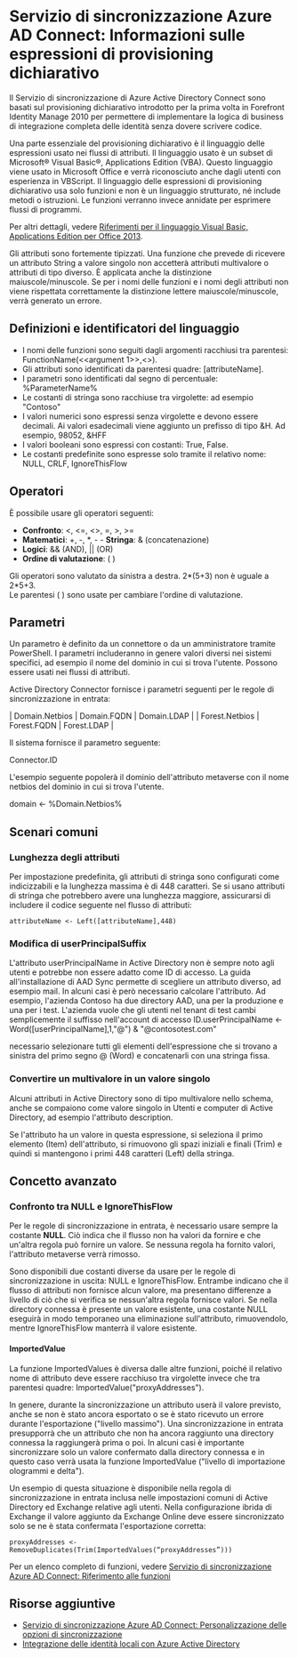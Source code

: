 <properties
	pageTitle="Servizio di sincronizzazione Azure AD Connect: Informazioni sulle espressioni di provisioning dichiarativo"
	description="Informazioni sulle espressioni di provisioning dichiarativo."
	services="active-directory"
	documentationCenter=""
	authors="markusvi"
	manager="swadhwa"
	editor=""/>

<tags
	ms.service="active-directory"
	ms.workload="identity"
	ms.tgt_pltfrm="na"
	ms.devlang="na"
	ms.topic="article"
	ms.date="07/27/2015"
	ms.author="markusvi"/>


# Servizio di sincronizzazione Azure AD Connect: Informazioni sulle espressioni di provisioning dichiarativo

Il Servizio di sincronizzazione di Azure Active Directory Connect sono basati sul provisioning dichiarativo introdotto per la prima volta in Forefront Identity Manage 2010 per permettere di implementare la logica di business di integrazione completa delle identità senza dovere scrivere codice.

Una parte essenziale del provisioning dichiarativo è il linguaggio delle espressioni usato nei flussi di attributi. Il linguaggio usato è un subset di Microsoft® Visual Basic®, Applications Edition (VBA). Questo linguaggio viene usato in Microsoft Office e verrà riconosciuto anche dagli utenti con esperienza in VBScript. Il linguaggio delle espressioni di provisioning dichiarativo usa solo funzioni e non è un linguaggio strutturato, né include metodi o istruzioni. Le funzioni verranno invece annidate per esprimere flussi di programmi.

Per altri dettagli, vedere [Riferimenti per il linguaggio Visual Basic, Applications Edition per Office 2013](https://msdn.microsoft.com/library/gg264383(v=office.15).aspx).

Gli attributi sono fortemente tipizzati. Una funzione che prevede di ricevere un attributo String a valore singolo non accetterà attributi multivalore o attributi di tipo diverso. È applicata anche la distinzione maiuscole/minuscole. Se per i nomi delle funzioni e i nomi degli attributi non viene rispettata correttamente la distinzione lettere maiuscole/minuscole, verrà generato un errore.





## Definizioni e identificatori del linguaggio

- I nomi delle funzioni sono seguiti dagli argomenti racchiusi tra parentesi: FunctionName(<<argument 1>>,<<argument N>>).
- Gli attributi sono identificati da parentesi quadre: [attributeName].
- I parametri sono identificati dal segno di percentuale: %ParameterName%
- Le costanti di stringa sono racchiuse tra virgolette: ad esempio "Contoso"
- I valori numerici sono espressi senza virgolette e devono essere decimali. Ai valori esadecimali viene aggiunto un prefisso di tipo &H. Ad esempio, 98052, &HFF
- I valori booleani sono espressi con costanti: True, False.
- Le costanti predefinite sono espresse solo tramite il relativo nome: NULL, CRLF, IgnoreThisFlow


## Operatori

È possibile usare gli operatori seguenti:

- **Confronto**: <, <=, <>, =, >, >=
- **Matematici**: +, -, *, - - **Stringa**: & (concatenazione)
- **Logici**: && (AND), || (OR)
- **Ordine di valutazione**: ( )



Gli operatori sono valutato da sinistra a destra. 2\*(5+3) non è uguale a 2\*5+3.<br> Le parentesi ( ) sono usate per cambiare l'ordine di valutazione.





## Parametri

Un parametro è definito da un connettore o da un amministratore tramite PowerShell. I parametri includeranno in genere valori diversi nei sistemi specifici, ad esempio il nome del dominio in cui si trova l'utente. Possono essere usati nei flussi di attributi.

Active Directory Connector fornisce i parametri seguenti per le regole di sincronizzazione in entrata:

 
| Domain.Netbios | Domain.FQDN | Domain.LDAP | | Forest.Netbios | Forest.FQDN | Forest.LDAP |
 

Il sistema fornisce il parametro seguente:

Connector.ID

L'esempio seguente popolerà il dominio dell'attributo metaverse con il nome netbios del dominio in cui si trova l'utente.

domain <- %Domain.Netbios%

## Scenari comuni

### Lunghezza degli attributi

Per impostazione predefinita, gli attributi di stringa sono configurati come indicizzabili e la lunghezza massima è di 448 caratteri. Se si usano attributi di stringa che potrebbero avere una lunghezza maggiore, assicurarsi di includere il codice seguente nel flusso di attributi:

`attributeName <- Left([attributeName],448)`

### Modifica di userPrincipalSuffix

L'attributo userPrincipalName in Active Directory non è sempre noto agli utenti e potrebbe non essere adatto come ID di accesso. La guida all'installazione di AAD Sync permette di scegliere un attributo diverso, ad esempio mail. In alcuni casi è però necessario calcolare l'attributo. Ad esempio, l'azienda Contoso ha due directory AAD, una per la produzione e una per i test. L'azienda vuole che gli utenti nel tenant di test cambi semplicemente il suffisso nell'account di accesso ID.userPrincipalName <- Word([userPrincipalName],1,"@") & "@contosotest.com"

necessario selezionare tutti gli elementi dell'espressione che si trovano a sinistra del primo segno @ (Word) e concatenarli con una stringa fissa.





### Convertire un multivalore in un valore singolo

Alcuni attributi in Active Directory sono di tipo multivalore nello schema, anche se compaiono come valore singolo in Utenti e computer di Active Directory, ad esempio l'attributo description.

Se l'attributo ha un valore in questa espressione, si seleziona il primo elemento (Item) dell'attributo, si rimuovono gli spazi iniziali e finali (Trim) e quindi si mantengono i primi 448 caratteri (Left) della stringa.



## Concetto avanzato

### Confronto tra NULL e IgnoreThisFlow

Per le regole di sincronizzazione in entrata, è necessario usare sempre la costante **NULL**. Ciò indica che il flusso non ha valori da fornire e che un'altra regola può fornire un valore. Se nessuna regola ha fornito valori, l'attributo metaverse verrà rimosso.

Sono disponibili due costanti diverse da usare per le regole di sincronizzazione in uscita: NULL e IgnoreThisFlow. Entrambe indicano che il flusso di attributi non fornisce alcun valore, ma presentano differenze a livello di ciò che si verifica se nessun'altra regola fornisce valori. Se nella directory connessa è presente un valore esistente, una costante NULL eseguirà in modo temporaneo una eliminazione sull'attributo, rimuovendolo, mentre IgnoreThisFlow manterrà il valore esistente.



#### ImportedValue

La funzione ImportedValues è diversa dalle altre funzioni, poiché il relativo nome di attributo deve essere racchiuso tra virgolette invece che tra parentesi quadre: ImportedValue("proxyAddresses").

In genere, durante la sincronizzazione un attributo userà il valore previsto, anche se non è stato ancora esportato o se è stato ricevuto un errore durante l'esportazione ("livello massimo"). Una sincronizzazione in entrata presupporrà che un attributo che non ha ancora raggiunto una directory connessa la raggiungerà prima o poi. In alcuni casi è importante sincronizzare solo un valore confermato dalla directory connessa e in questo caso verrà usata la funzione ImportedValue ("livello di importazione ologrammi e delta").

Un esempio di questa situazione è disponibile nella regola di sincronizzazione in entrata inclusa nelle impostazioni comuni di Active Directory ed Exchange relative agli utenti. Nella configurazione ibrida di Exchange il valore aggiunto da Exchange Online deve essere sincronizzato solo se ne è stata confermata l'esportazione corretta:


`proxyAddresses <- RemoveDuplicates(Trim(ImportedValues(“proxyAddresses”)))`

Per un elenco completo di funzioni, vedere [Servizio di sincronizzazione Azure AD Connect: Riferimento alle funzioni](active-directory-aadconnectsync-functions-reference.md)


## Risorse aggiuntive

* [Servizio di sincronizzazione Azure AD Connect: Personalizzazione delle opzioni di sincronizzazione](active-directory-aadconnectsync-whatis.md)
* [Integrazione delle identità locali con Azure Active Directory](active-directory-aadconnect.md)
 
<!--Image references-->

<!---HONumber=July15_HO5-->